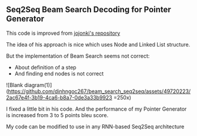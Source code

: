 ## Seq2Seq Beam Search Decoding for Pointer Generator 

This code is improved from [jojonki's repository](https://github.com/jojonki/BeamSearch/tree/master) 

The idea of his approach is nice which uses Node and Linked List structure. 

But the implementation of Beam Search seems not correct: 
- About definition of a step 
- And finding end nodes is not correct
  
![Blank diagram(1)](https://github.com/dinhngoc267/beam_search_seq2seq/assets/49720223/2ac67e4f-3b19-4ca6-b8a7-0de3a33b9923 =250x)




I fixed a little bit in his code. And the performance of my Pointer Generator is increased from 3 to 5 points bleu score.

My code can be modified to use in any RNN-based Seq2Seq architecture 
